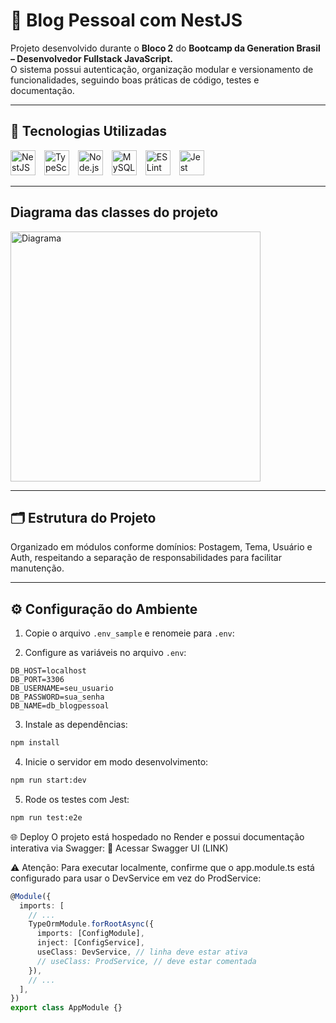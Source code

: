 # 📓 Blog Pessoal com NestJS

Projeto desenvolvido durante o **Bloco 2** do **Bootcamp da Generation Brasil – Desenvolvedor Fullstack JavaScript.**  
O sistema possui autenticação, organização modular e versionamento de funcionalidades, seguindo boas práticas de código, testes e documentação.

---

## 🚀 Tecnologias Utilizadas

<p align="left">
  <img alt="NestJS" src="https://nestjs.com/img/logo-small.svg" width="40" height="40" style="margin-right:10px"/>
  <img alt="TypeScript" src="https://cdn.jsdelivr.net/gh/devicons/devicon/icons/typescript/typescript-original.svg" width="40" height="40" style="margin-right:10px"/>
  <img alt="Node.js" src="https://cdn.jsdelivr.net/gh/devicons/devicon/icons/nodejs/nodejs-original.svg" width="40" height="40" style="margin-right:10px"/>
  <img alt="MySQL" src="https://cdn.jsdelivr.net/gh/devicons/devicon/icons/mysql/mysql-original.svg" width="40" height="40" style="margin-right:10px"/>
  <img alt="ESLint" src="https://cdn.jsdelivr.net/gh/devicons/devicon/icons/eslint/eslint-original.svg" width="40" height="40" style="margin-right:10px"/>
  <img alt="Jest" src="https://cdn.jsdelivr.net/gh/devicons/devicon/icons/jest/jest-plain.svg" width="40" height="40" style="margin-right:10px"/>
</p>

---

## Diagrama das classes do projeto
 
  <img alt="Diagrama" src="https://camo.githubusercontent.com/c9f02ab37e969c86d9c938202535710e294b3f2da88c2a512347e07553e2d8f1/68747470733a2f2f692e696d6775722e636f6d2f4641756233616f2e6a7067" width="400"/>
</p>

 ---

## 🗂 Estrutura do Projeto

Organizado em módulos conforme domínios: Postagem, Tema, Usuário e Auth, respeitando a separação de responsabilidades para facilitar manutenção.

---

## ⚙️ Configuração do Ambiente

1. Copie o arquivo `.env_sample` e renomeie para `.env`:

2. Configure as variáveis no arquivo `.env`:

```env
DB_HOST=localhost
DB_PORT=3306
DB_USERNAME=seu_usuario
DB_PASSWORD=sua_senha
DB_NAME=db_blogpessoal
```

3. Instale as dependências:
```bash
npm install
```

4. Inicie o servidor em modo desenvolvimento:
```bash
npm run start:dev
```

5. Rode os testes com Jest:
```bash
npm run test:e2e
```

🌐 Deploy
O projeto está hospedado no Render e possui documentação interativa via Swagger:
🔗 Acessar Swagger UI (LINK)

⚠️ Atenção: Para executar localmente, confirme que o app.module.ts está configurado para usar o DevService em vez do ProdService:
```ts
@Module({
  imports: [
    // ...
    TypeOrmModule.forRootAsync({
      imports: [ConfigModule],
      inject: [ConfigService],
      useClass: DevService, // linha deve estar ativa
      // useClass: ProdService, // deve estar comentada
    }),
    // ...
  ],
})
export class AppModule {}
```
